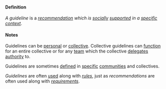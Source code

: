 #### Definition

*A guideline* is a *[recommendation](https://github.com/gcassel/Modular-Organization-Terminology/blob/master/terms/recommend.md) which is [socially](https://github.com/gcassel/Modular-Organization-Terminology/blob/master/terms/social.md) [supported](https://github.com/gcassel/Modular-Organization-Terminology/blob/master/terms/support.md) in a [specific](https://github.com/gcassel/Modular-Organization-Terminology/blob/master/terms/specific.md) [context](https://github.com/gcassel/Modular-Organization-Terminology/blob/master/terms/context.md)*.

#### Notes

Guidelines can be [personal](https://github.com/gcassel/Modular-Organization-Terminology/blob/master/terms/personal.md) or [collective](https://github.com/gcassel/Modular-Organization-Terminology/blob/master/compound-terms/group-agent.md).  Collective guidelines can [function](https://github.com/gcassel/Modular-Organization-Terminology/blob/master/terms/function.md) for an entire collective or for any [team](https://github.com/gcassel/Modular-Organization-Terminology/blob/master/terms/team.md) which the collective [delegates](https://github.com/gcassel/Modular-Organization-Terminology/blob/master/terms/delegate.md) [authority](https://github.com/gcassel/Modular-Organization-Terminology/blob/master/terms/authority.md) to. 

Guidelines are sometimes [defined](https://github.com/gcassel/Modular-Organization-Terminology/blob/master/terms/define.md) in [specific](https://github.com/gcassel/Modular-Organization-Terminology/blob/master/terms/social.md) [communities](https://github.com/gcassel/Modular-Organization-Terminology/blob/master/terms/community.md) and collectives.

*Guidelines* are often [used](https://github.com/gcassel/Modular-Organization-Terminology/blob/master/terms/use.md) along with *[rules](https://github.com/gcassel/Modular-Organization-Terminology/blob/master/terms/rule.md)*, just as *recommendations* are often used along with *[requirements](https://github.com/gcassel/Modular-Organization-Terminology/blob/master/terms/require.md)*.
